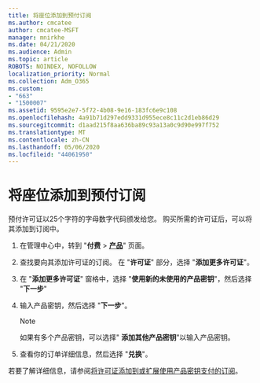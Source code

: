 ```yaml
---
title: 将座位添加到预付订阅
ms.author: cmcatee
author: cmcatee-MSFT
manager: mnirkhe
ms.date: 04/21/2020
ms.audience: Admin
ms.topic: article
ROBOTS: NOINDEX, NOFOLLOW
localization_priority: Normal
ms.collection: Adm_O365
ms.custom:
- "663"
- "1500007"
ms.assetid: 9595e2e7-5f72-4b08-9e16-183fc6e9c108
ms.openlocfilehash: 4a91b71d297edd9331d955ece8c11c2d1eb86d29
ms.sourcegitcommit: d1aad215f8aa636ba89c93a13a0c9d90e997f752
ms.translationtype: MT
ms.contentlocale: zh-CN
ms.lasthandoff: 05/06/2020
ms.locfileid: "44061950"
---
```

# <a name="add-seats-to-a-prepaid-subscription"></a>将座位添加到预付订阅

预付许可证以25个字符的字母数字代码颁发给您。 购买所需的许可证后，可以将其添加到订阅中。 

1. 在管理中心中，转到 "**付费** > **[产品](https://go.microsoft.com/fwlink/p/?linkid=842054)**" 页面。

2. 查找要向其添加许可证的订阅。 在 "**许可证**" 部分，选择 "**添加更多许可证**"。

3. 在 "**添加更多许可证**" 窗格中，选择 "**使用新的未使用的产品密钥**"，然后选择 "**下一步**"

4. 输入产品密钥，然后选择 "**下一步**"。

    > [!NOTE]
    > 如果有多个产品密钥，可以选择" **添加其他产品密钥**"以输入产品密钥。

5. 查看你的订单详细信息，然后选择 "**兑换**"。

若要了解详细信息，请参阅[将许可证添加到或扩展使用产品密钥支付的订阅](https://docs.microsoft.com/office365/admin/misc/add-licenses-using-product-key)。